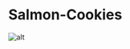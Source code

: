 # Salmon-Cookies

![alt]("[Salmon-Cookies\Assets\stand-cookies.png](https://github.com/abdarahman-shaheen/Salmon-Cookies/blob/master/Salmon-Cookies/Assets/stand-cookies.png)https://github.com/abdarahman-shaheen/Salmon-Cookies/blob/master/Salmon-Cookies/Assets/stand-cookies.png")
